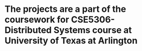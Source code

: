 # The projects are a part of the coursework for CSE5306-Distributed Systems course at University of Texas at Arlington  

